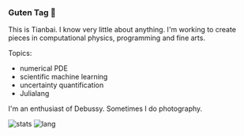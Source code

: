 ### Guten Tag 🎴

This is Tianbai.
I know very little about anything.
I'm working to create pieces in computational physics, programming and fine arts.

Topics:
- numerical PDE
- scientific machine learning
- uncertainty quantification
- Julialang

I'm an enthusiast of Debussy.
Sometimes I do photography.

![stats](https://github-readme-stats.vercel.app/api?username=vavrines)
![lang](https://github-readme-stats.vercel.app/api/top-langs/?username=vavrines&layout=compact)

<!---
- 📫 https://xiaotianbai.com

![stats](https://github-readme-stats.vercel.app/api?username=vavrines&show_icons=true&hide_border=true)-->
